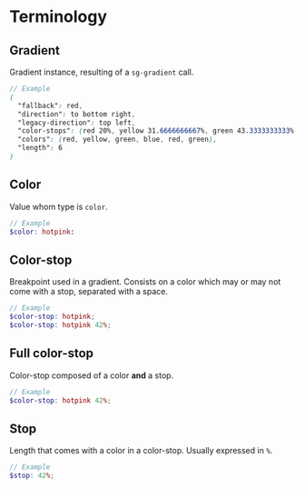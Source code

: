 Terminology
===========

## Gradient

Gradient instance, resulting of a `sg-gradient` call.

```scss
// Example
(
  "fallback": red,
  "direction": to bottom right,
  "legacy-direction": top left,
  "color-stops": (red 20%, yellow 31.6666666667%, green 43.3333333333%, blue 55%, red 55%, green 100%),
  "colors": (red, yellow, green, blue, red, green),
  "length": 6
)
```

## Color

Value whom type is `color`.

```scss
// Example
$color: hotpink:
```

## Color-stop

Breakpoint used in a gradient. Consists on a color which may or may not come with a stop, separated with a space.

```scss
// Example
$color-stop: hotpink;
$color-stop: hotpink 42%;
```

## Full color-stop

Color-stop composed of a color **and** a stop.

```scss
// Example
$color-stop: hotpink 42%;
```

## Stop

Length that comes with a color in a color-stop. Usually expressed in `%`.

```scss
// Example
$stop: 42%;
```
